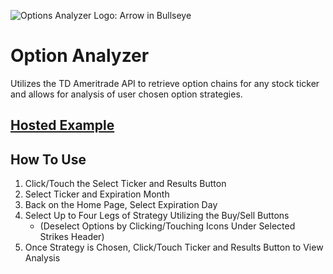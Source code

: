 ![Options Analyzer Logo: Arrow in Bullseye](https://github.com/NickForneris/options-analyzer/blob/main/public/OptionsAnalyzerSM.png)

# Option Analyzer

Utilizes the TD Ameritrade API to retrieve option chains for any stock ticker
and allows for analysis of user chosen option strategies. 

## [Hosted Example](https://nickforneris.github.io/options-analyzer/)

## How To Use
1. Click/Touch the Select Ticker and Results Button
2. Select Ticker and Expiration Month
3. Back on the Home Page, Select Expiration Day 
4. Select Up to Four Legs of Strategy Utilizing the Buy/Sell Buttons 
   - (Deselect Options by Clicking/Touching Icons Under Selected Strikes Header)
6. Once Strategy is Chosen, Click/Touch Ticker and Results Button to View Analysis



